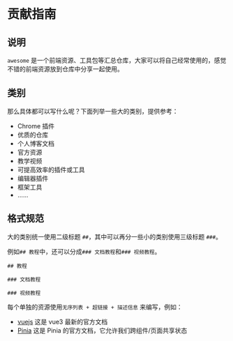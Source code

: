 # 贡献指南

## 说明

`awesome` 是一个前端资源、工具包等汇总仓库，大家可以将自己经常使用的，感觉不错的前端资源放到仓库中分享一起使用。

## 类别

那么具体都可以写什么呢？下面列举一些大的类别，提供参考：

- Chrome 插件
- 优质的仓库
- 个人博客文档
- 官方资源
- 教学视频
- 可提高效率的插件或工具
- 编辑器插件
- 框架工具
- ......

## 格式规范

大的类别统一使用二级标题 `##`，其中可以再分一些小的类别使用三级标题 `###`。

例如`## 教程`中，还可以分成`### 文档教程`和`### 视频教程`。

```
## 教程

### 文档教程

### 视频教程
```

每个单独的资源使用`无序列表 + 超链接 + 描述信息` 来编写，例如：

- [vuejs](https://staging-cn.vuejs.org/) 这是 vue3 最新的官方文档
- [Pinia](https://pinia.vuejs.org/) 这是 Pinia 的官方文档，它允许我们跨组件/页面共享状态
